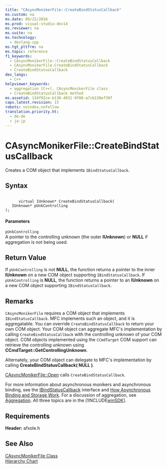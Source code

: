 ```yaml
---
title: "CAsyncMonikerFile::CreateBindStatusCallback"
ms.custom: na
ms.date: 09/22/2016
ms.prod: visual-studio-dev14
ms.reviewer: na
ms.suite: na
ms.technology: 
  - devlang-cpp
ms.tgt_pltfrm: na
ms.topic: reference
f1_keywords: 
  - CAsyncMonikerFile::CreateBindStatusCallback
  - CAsyncMonikerFile.CreateBindStatusCallback
  - CreateBindStatusCallback
dev_langs: 
  - C++
helpviewer_keywords: 
  - aggregation [C++], CAsyncMonikerFile class
  - CreateBindStatusCallback method
ms.assetid: 134f92ce-b130-4931-9f80-a7cb130ef397
caps.latest.revision: 15
robots: noindex,nofollow
translation.priority.ht: 
  - de-de
  - ja-jp
---
```

# CAsyncMonikerFile::CreateBindStatusCallback
Creates a COM object that implements `IBindStatusCallback`.  
  
## Syntax  
  
```  
  
      virtual IUnknown* CreateBindStatusCallback(  
   IUnknown* pUnkControlling   
);  
```  
  
#### Parameters  
 `pUnkControlling`  
 A pointer to the controlling unknown (the outer **IUnknown**) or **NULL** if aggregation is not being used.  
  
## Return Value  
 If `pUnkControlling` is not **NULL**, the function returns a pointer to the inner **IUnknown** on a new COM object supporting `IBindStatusCallback`. If `pUnkControlling` is **NULL**, the function returns a pointer to an **IUnknown** on a new COM object supporting `IBindStatusCallback`.  
  
## Remarks  
 `CAsyncMonikerFile` requires a COM object that implements `IBindStatusCallback`. MFC implements such an object, and it is aggregatable. You can override `CreateBindStatusCallback` to return your own COM object. Your COM object can aggregate MFC's implementation by calling `CreateBindStatusCallback` with the controlling unknown of your COM object. COM objects implemented using the `CCmdTarget` COM support can retrieve the controlling unknown using **CCmdTarget::GetControllingUnknown**.  
  
 Alternately, your COM object can delegate to MFC's implementation by calling **CreateBindStatusCallback( NULL )**.  
  
 [CAsyncMonikerFile::Open](../vs140/casyncmonikerfile--open.md) calls `CreateBindStatusCallback`.  
  
 For more information about asynchronous monikers and asynchronous binding, see the [IBindStatusCallback](http://msdn.microsoft.com/library/ie/ms775060) interface and [How Asynchronous Binding and Storage Work](http://msdn.microsoft.com/library/windows/desktop/aa379152). For a discussion of aggregation, see [Aggregation](http://msdn.microsoft.com/library/windows/desktop/ms686558). All three topics are in the [!INCLUDE[winSDK](../vs140/includes/winsdk_md.md)].  
  
## Requirements  
 **Header:** afxole.h  
  
## See Also  
 [CAsyncMonikerFile Class](../vs140/casyncmonikerfile-class.md)   
 [Hierarchy Chart](../vs140/hierarchy-chart.md)
